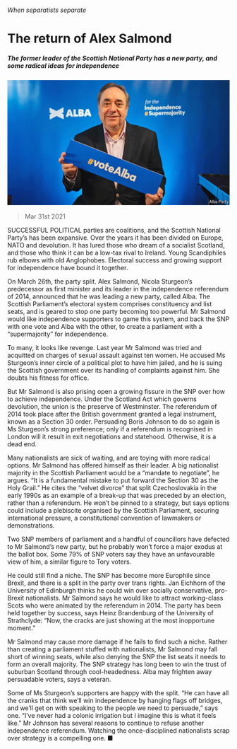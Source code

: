 ###### When separatists separate

# The return of Alex Salmond 

##### The former leader of the Scottish National Party has a new party, and some radical ideas for independence 

![image](images/20210403_BRP002_0.jpg) 

> Mar 31st 2021 

SUCCESSFUL POLITICAL parties are coalitions, and the Scottish National Party’s has been expansive. Over the years it has been divided on Europe, NATO and devolution. It has lured those who dream of a socialist Scotland, and those who think it can be a low-tax rival to Ireland. Young Scandiphiles rub elbows with old Anglophobes. Electoral success and growing support for independence have bound it together.

On March 26th, the party split. Alex Salmond, Nicola Sturgeon’s predecessor as first minister and its leader in the independence referendum of 2014, announced that he was leading a new party, called Alba. The Scottish Parliament’s electoral system comprises constituency and list seats, and is geared to stop one party becoming too powerful. Mr Salmond would like independence supporters to game this system, and back the SNP with one vote and Alba with the other, to create a parliament with a “supermajority” for independence.


To many, it looks like revenge. Last year Mr Salmond was tried and acquitted on charges of sexual assault against ten women. He accused Ms Sturgeon’s inner circle of a political plot to have him jailed, and he is suing the Scottish government over its handling of complaints against him. She doubts his fitness for office.

But Mr Salmond is also prising open a growing fissure in the SNP over how to achieve independence. Under the Scotland Act which governs devolution, the union is the preserve of Westminster. The referendum of 2014 took place after the British government granted a legal instrument, known as a Section 30 order. Persuading Boris Johnson to do so again is Ms Sturgeon’s strong preference; only if a referendum is recognised in London will it result in exit negotiations and statehood. Otherwise, it is a dead end.

Many nationalists are sick of waiting, and are toying with more radical options. Mr Salmond has offered himself as their leader. A big nationalist majority in the Scottish Parliament would be a “mandate to negotiate”, he argues. “It is a fundamental mistake to put forward the Section 30 as the Holy Grail.” He cites the “velvet divorce” that split Czechoslovakia in the early 1990s as an example of a break-up that was preceded by an election, rather than a referendum. He won’t be pinned to a strategy, but says options could include a plebiscite organised by the Scottish Parliament, securing international pressure, a constitutional convention of lawmakers or demonstrations.

Two SNP members of parliament and a handful of councillors have defected to Mr Salmond’s new party, but he probably won’t force a major exodus at the ballot box. Some 79% of SNP voters say they have an unfavourable view of him, a similar figure to Tory voters.

He could still find a niche. The SNP has become more Europhile since Brexit, and there is a split in the party over trans rights. Jan Eichhorn of the University of Edinburgh thinks he could win over socially conservative, pro-Brexit nationalists. Mr Salmond says he would like to attract working-class Scots who were animated by the referendum in 2014. The party has been held together by success, says Heinz Brandenburg of the University of Strathclyde: “Now, the cracks are just showing at the most inopportune moment.”

Mr Salmond may cause more damage if he fails to find such a niche. Rather than creating a parliament stuffed with nationalists, Mr Salmond may fall short of winning seats, while also denying the SNP the list seats it needs to form an overall majority. The SNP strategy has long been to win the trust of suburban Scotland through cool-headedness. Alba may frighten away persuadable voters, says a veteran. 

Some of Ms Sturgeon’s supporters are happy with the split. “He can have all the cranks that think we’ll win independence by hanging flags off bridges, and we’ll get on with speaking to the people we need to persuade,” says one. “I’ve never had a colonic irrigation but I imagine this is what it feels like.” Mr Johnson has several reasons to continue to refuse another independence referendum. Watching the once-disciplined nationalists scrap over strategy is a compelling one. ■

